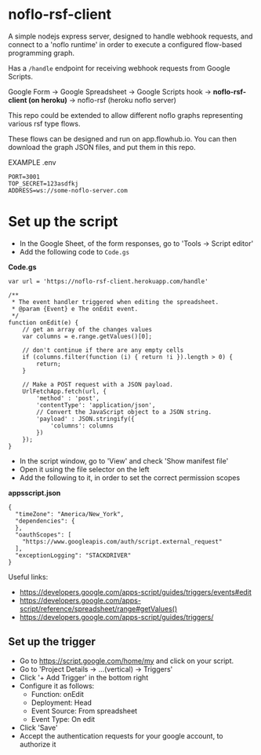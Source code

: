 # noflo-rsf-client

A simple nodejs express server, designed to handle webhook requests, and connect to a 'noflo runtime' in order to execute a configured flow-based programming graph.

Has a `/handle` endpoint for receiving webhook requests from Google Scripts.

Google Form -> Google Spreadsheet -> Google Scripts hook -> **noflo-rsf-client (on heroku)** -> noflo-rsf (heroku noflo server)

This repo could be extended to allow different noflo graphs representing various rsf type flows. 

These flows can be designed and run on app.flowhub.io. You can then download the graph JSON files, and put them in this repo.

EXAMPLE .env
```
PORT=3001
TOP_SECRET=123asdfkj
ADDRESS=ws://some-noflo-server.com
```


# Set up the script

- In the Google Sheet, of the form responses, go to 'Tools -> Script editor'
- Add the following code to `Code.gs`

**Code.gs**
```
var url = 'https://noflo-rsf-client.herokuapp.com/handle'

/**
 * The event handler triggered when editing the spreadsheet.
 * @param {Event} e The onEdit event.
 */
function onEdit(e) {
    // get an array of the changes values
    var columns = e.range.getValues()[0];
  
    // don't continue if there are any empty cells
    if (columns.filter(function (i) { return !i }).length > 0) {
        return;
    }

    // Make a POST request with a JSON payload.
    UrlFetchApp.fetch(url, {
        'method' : 'post',
        'contentType': 'application/json',
        // Convert the JavaScript object to a JSON string.
        'payload' : JSON.stringify({
            'columns': columns
        })
    });
}
```

- In the script window, go to 'View' and check 'Show manifest file'
- Open it using the file selector on the left
- Add the following to it, in order to set the correct permission scopes

**appsscript.json**
```
{
  "timeZone": "America/New_York",
  "dependencies": {
  },
  "oauthScopes": [
    "https://www.googleapis.com/auth/script.external_request"
  ],
  "exceptionLogging": "STACKDRIVER"
}
```

Useful links:
- https://developers.google.com/apps-script/guides/triggers/events#edit
- https://developers.google.com/apps-script/reference/spreadsheet/range#getValues()
- https://developers.google.com/apps-script/guides/triggers/

## Set up the trigger

- Go to https://script.google.com/home/my and click on your script.
- Go to 'Project Details -> ...(vertical) -> Triggers'
- Click '+ Add Trigger' in the bottom right
- Configure it as follows:
    - Function: onEdit
    - Deployment: Head
    - Event Source: From spreadsheet
    - Event Type: On edit
- Click 'Save'
- Accept the authentication requests for your google account, to authorize it



